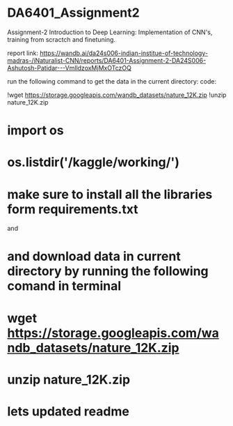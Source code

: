 # DA6401_Assignment2
Assignment-2 Introduction to Deep Learning: Implementation of CNN's, training from scractch and finetuning.

report link: https://wandb.ai/da24s006-indian-institue-of-technology-madras-/iNaturalist-CNN/reports/DA6401-Assignment-2-DA24S006-Ashutosh-Patidar---VmlldzoxMjMxOTczOQ


run the following command to get the data in the current directory: code: 

!wget https://storage.googleapis.com/wandb_datasets/nature_12K.zip
!unzip nature_12K.zip

# import os
# os.listdir('/kaggle/working/')


# make sure to install all the libraries form requirements.txt

and 


# and download data in current directory by running the following comand in terminal
# wget https://storage.googleapis.com/wandb_datasets/nature_12K.zip
# unzip nature_12K.zip

# lets updated readme
